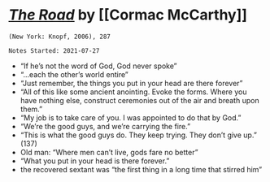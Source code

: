 
# [*The Road*](https://www.amazon.com/Road-Cormac-McCarthy/dp/0307387895) by [[Cormac McCarthy]]

`(New York: Knopf, 2006), 287`

`Notes Started: 2021-07-27`

- “If he’s not the word of God, God never spoke”
- “...each the other’s world entire”
- “Just remember, the things you put in your head are there forever”
- “All of this like some ancient anointing. Evoke the forms. Where you have nothing else, construct ceremonies out of the air and breath upon them.”
- “My job is to take care of you. I was appointed to do that by God.”
- “We’re the good guys, and we’re carrying the fire.”
- “This is what the good guys do. They keep trying. They don’t give up.” (137)
- Old man: “Where men can’t live, gods fare no better”
- “What you put in your head is there forever.”
- the recovered sextant was “the first thing in a long time that stirred him”
